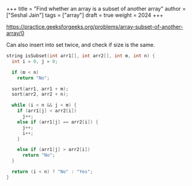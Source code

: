+++
title = "Find whether an array is a subset of another array"
author = ["Seshal Jain"]
tags = ["array"]
draft = true
weight = 2024
+++

<https://practice.geeksforgeeks.org/problems/array-subset-of-another-array/0>

Can also insert into set twice, and check if size is the same.

```cpp
string isSubset(int arr1[], int arr2[], int m, int n) {
  int i = 0, j = 0;

  if (m < n)
    return "No";

  sort(arr1, arr1 + m);
  sort(arr2, arr2 + n);

  while (i < n && j < m) {
    if (arr1[j] < arr2[i])
      j++;
    else if (arr1[j] == arr2[i]) {
      j++;
      i++;
    }

    else if (arr1[j] > arr2[i])
      return "No";
  }

  return (i < n) ? "No" : "Yes";
}
```
